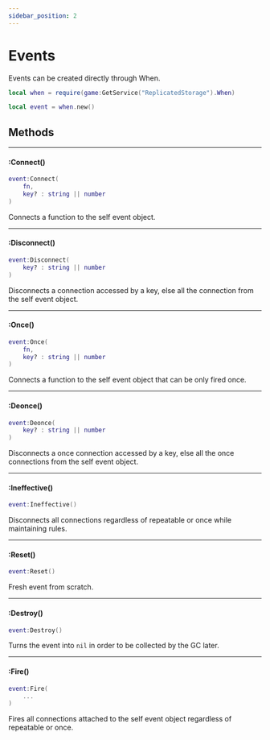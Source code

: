 ```yaml
---
sidebar_position: 2
---
```


# Events

Events can be created directly through When.

```lua
local when = require(game:GetService("ReplicatedStorage").When)

local event = when.new()
```

## Methods
---
#### :Connect()
```lua
event:Connect(
	fn,
	key? : string || number
)
```

Connects a function to the self event object.

---
#### :Disconnect()
```lua
event:Disconnect(
	key? : string || number
)
```

Disconnects a connection accessed by a key, else all the connection from the self event object.

---
#### :Once()
```lua
event:Once(
	fn,
	key? : string || number
)
```

Connects a function to the self event object that can be only fired once.

---
#### :Deonce()
```lua
event:Deonce(
	key? : string || number
)
```

Disconnects a once connection accessed by a key, else all the once connections from the self event object.

---
#### :Ineffective()
```lua
event:Ineffective()
```

Disconnects all connections regardless of repeatable or once while maintaining rules.

---
#### :Reset()
```lua
event:Reset()
```

Fresh event from scratch.

---
#### :Destroy()
```lua
event:Destroy()
```

Turns the event into `nil` in order to be collected by the GC later.

---
#### :Fire()
```lua
event:Fire(
	...
)
```

Fires all connections attached to the self event object regardless of repeatable or once.